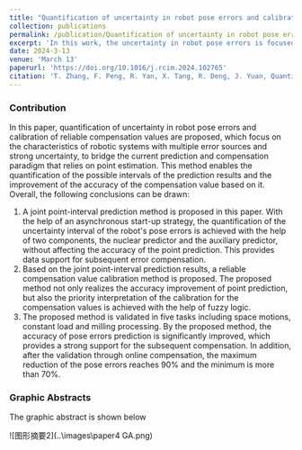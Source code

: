 ```yaml
---
title: "Quantification of uncertainty in robot pose errors and calibration of reliable compensation values"
collection: publications
permalink: /publication/Quantification of uncertainty in robot pose errors and calibration of reliable compensation values
excerpt: 'In this work, the uncertainty in robot pose errors is focused on, to bridge the limitations of past uncertainty quantification methods such as assumption dependence and midpoint substitution, a joint prediction method for robot pose errors is proposed to achieve accurate estimation of point and intervals at the same time. In addition, to address the problem that most of the existing researches are based on the point prediction results for direct error compensation, which is heavily dependent on the point prediction accuracy, a reliable compensation value calibration strategy is proposed. The proposed strategy realizes further improvement of point prediction accuracy based on joint prediction. The proposed method is verified on three spatial trajectories of the ISO 9283-1998 standard, showing accurate joint prediction capability and reliable accuracy improvement. Through online compensation experiments, the pose errors are reduced by 90%, which promotes the application of robots in higher-precision scenarios.'
date: 2024-3-13
venue: 'March 13'
paperurl: 'https://doi.org/10.1016/j.rcim.2024.102765'
citation: 'T. Zhang, F. Peng, R. Yan, X. Tang, R. Deng, J. Yuan, Quantification of uncertainty in robot pose errors and calibration of reliable compensation values, Robot. Comput.-Integr. Manuf., 89 (2024) 102765, https://doi.org/10.1016/j.rcim.2024.102765.'
---
```


### Contribution

In this paper, quantification of uncertainty in robot pose errors and calibration of reliable compensation values are proposed, which focus on the characteristics of robotic systems with multiple error sources and strong uncertainty, to bridge the current prediction and compensation paradigm that relies on point estimation. This method enables the quantification of the possible intervals of the prediction results and the improvement of the accuracy of the compensation value based on it. Overall, the following conclusions can be drawn:

1. A joint point-interval prediction method is proposed in this paper. With the help of an asynchronous start-up strategy, the quantification of the uncertainty interval of the robot's pose errors is achieved with the help of two components, the nuclear predictor and the auxiliary predictor, without affecting the accuracy of the point prediction. This provides data support for subsequent error compensation. 
2. Based on the joint point-interval prediction results, a reliable compensation value calibration method is proposed. The proposed method not only realizes the accuracy improvement of point prediction, but also the priority interpretation of the calibration for the compensation values is achieved with the help of fuzzy logic.
3. The proposed method is validated in five tasks including space motions, constant load and milling processing. By the proposed method, the accuracy of pose errors prediction is significantly improved, which provides a strong support for the subsequent compensation. In addition, after the validation through online compensation, the maximum reduction of the pose errors reaches 90% and the minimum is more than 70%.

### Graphic Abstracts

The graphic abstract is shown below

![图形摘要2](..\images\paper4 GA.png)

